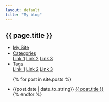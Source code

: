 ```yaml
---
layout: default
title: "My blog"
---
```


<h2>{{ page.title }}</h2>


<nav class="myNav">
<ul>
  <li><a href="#home">My Site</a></li>
  
  
  <li class="dropdown right">
    <a href="javascript:void(0)" class="dropbtn">Categories</a>
    <div class="dropdown-content">
      <a href="#">Link 1</a>
      <a href="#">Link 2</a>
      <a href="#">Link 3</a>
    </div>
  </li>
  <li class="dropdown right">
    <a href="javascript:void(0)" class="dropbtn">Tags</a>
    <div class="dropdown-content">
      <a href="#">Link 1</a>
      <a href="#">Link 2</a>
      <a href="#">Link 3</a>
    </div>
  </li>
</ul>
</nav>

<ul>

{% for post in site.posts %}
<li>{{post.date | date_to_string}} <a href="{{site.baseurl}}{{post.url}}">{{ post.title }}</a></li>
{% endfor %}

</ul>

